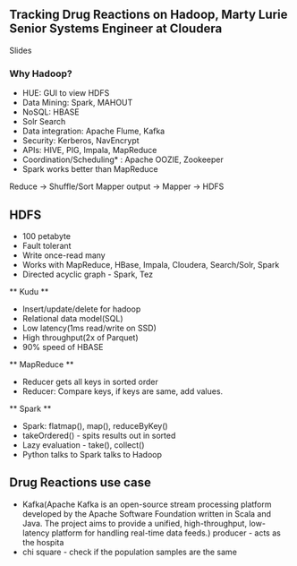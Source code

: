 ## Tracking Drug Reactions on Hadoop, Marty Lurie Senior Systems Engineer at Cloudera ##
Slides

### Why Hadoop? ###

* HUE: GUI to view HDFS
* Data Mining: Spark, MAHOUT
* NoSQL: HBASE
* Solr Search
* Data integration: Apache Flume, Kafka
* Security: Kerberos, NavEncrypt
* APIs: HIVE, PIG, Impala, MapReduce
* Coordination/Scheduling* : Apache  OOZIE, Zookeeper
* Spark works better than MapReduce

Reduce -> Shuffle/Sort Mapper output -> Mapper -> HDFS

## HDFS ##

* 100 petabyte
* Fault tolerant
* Write once-read many
* Works with MapReduce, HBase, Impala, Cloudera, Search/Solr, Spark
* Directed acyclic graph - Spark, Tez

** Kudu **

* Insert/update/delete for hadoop
* Relational data model(SQL)
* Low latency(1ms read/write on SSD)
* High throughput(2x of Parquet)
* 90% speed of HBASE

** MapReduce **

* Reducer gets all keys in sorted order
* Reducer: Compare keys, if keys are same, add values.

** Spark **

* Spark: flatmap(), map(), reduceByKey()
* takeOrdered() - spits results out in sorted 
* Lazy evaluation - take(), collect()
* Python talks to Spark talks to Hadoop

## Drug Reactions use case ##

* Kafka(Apache Kafka is an open-source stream processing platform developed by the Apache Software Foundation written in Scala and Java. The project aims to provide a unified, high-throughput, low-latency platform for handling real-time data feeds.) producer - acts as the hospita
* chi square - check if the population samples are the same
